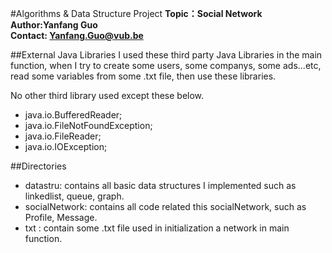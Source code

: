 #Algorithms & Data Structure Project
**Topic：Social Network**  
**Author:Yanfang Guo**   
**Contact: Yanfang.Guo@vub.be**

##External Java Libraries
I used these  third party Java Libraries in the main function, when I try to create some users, some companys, some ads...etc, read some variables from some .txt file, then use these libraries.

No other third library used except these below. 

* java.io.BufferedReader;  
* java.io.FileNotFoundException;  
* java.io.FileReader;  
* java.io.IOException;

##Directories
* datastru: contains all basic data structures I implemented such as linkedlist, queue, graph.
* socialNetwork: contains all code related this socialNetwork, such as Profile, Message.
* txt : contain some .txt file used in initialization a network in main function.




